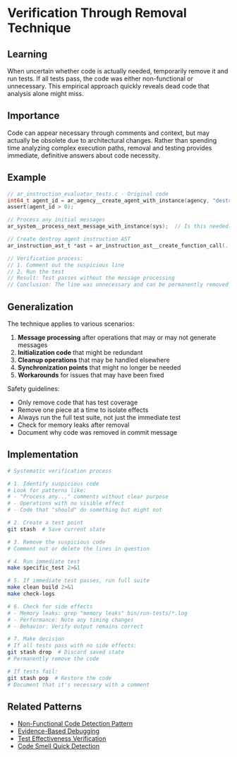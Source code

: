 # Verification Through Removal Technique

## Learning
When uncertain whether code is actually needed, temporarily remove it and run tests. If all tests pass, the code was either non-functional or unnecessary. This empirical approach quickly reveals dead code that analysis alone might miss.

## Importance
Code can appear necessary through comments and context, but may actually be obsolete due to architectural changes. Rather than spending time analyzing complex execution paths, removal and testing provides immediate, definitive answers about code necessity.

## Example
```c
// ar_instruction_evaluator_tests.c - Original code
int64_t agent_id = ar_agency__create_agent_with_instance(agency, "destroy_test_method", "1.0.0", NULL);
assert(agent_id > 0);

// Process any initial messages
ar_system__process_next_message_with_instance(sys);  // Is this needed?

// Create destroy agent instruction AST
ar_instruction_ast_t *ast = ar_instruction_ast__create_function_call(...);

// Verification process:
// 1. Comment out the suspicious line
// 2. Run the test
// Result: Test passes without the message processing
// Conclusion: The line was unnecessary and can be permanently removed
```

## Generalization
The technique applies to various scenarios:
1. **Message processing** after operations that may or may not generate messages
2. **Initialization code** that might be redundant
3. **Cleanup operations** that may be handled elsewhere
4. **Synchronization points** that might no longer be needed
5. **Workarounds** for issues that may have been fixed

Safety guidelines:
- Only remove code that has test coverage
- Remove one piece at a time to isolate effects
- Always run the full test suite, not just the immediate test
- Check for memory leaks after removal
- Document why code was removed in commit message

## Implementation
```bash
# Systematic verification process

# 1. Identify suspicious code
# Look for patterns like:
# - "Process any..." comments without clear purpose
# - Operations with no visible effect
# - Code that "should" do something but might not

# 2. Create a test point
git stash  # Save current state

# 3. Remove the suspicious code
# Comment out or delete the lines in question

# 4. Run immediate test
make specific_test 2>&1

# 5. If immediate test passes, run full suite
make clean build 2>&1
make check-logs

# 6. Check for side effects
# - Memory leaks: grep "memory leaks" bin/run-tests/*.log
# - Performance: Note any timing changes
# - Behavior: Verify output remains correct

# 7. Make decision
# If all tests pass with no side effects:
git stash drop  # Discard saved state
# Permanently remove the code

# If tests fail:
git stash pop  # Restore the code
# Document that it's necessary with a comment
```

## Related Patterns
- [Non-Functional Code Detection Pattern](non-functional-code-detection-pattern.md)
- [Evidence-Based Debugging](evidence-based-debugging.md)
- [Test Effectiveness Verification](test-effectiveness-verification.md)
- [Code Smell Quick Detection](code-smell-quick-detection.md)